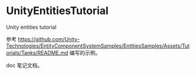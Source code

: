 # UnityEntitiesTutorial
Unity entities tutorial

参考 https://github.com/Unity-Technologies/EntityComponentSystemSamples/EntitiesSamples/Assets/Tutorials/Tanks/README.md 编写的示例。

doc 笔记文档。

